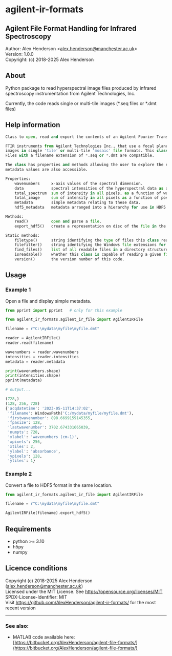 # agilent-ir-formats

## Agilent File Format Handling for Infrared Spectroscopy
Author: Alex Henderson <[alex.henderson@manchester.ac.uk](alex.henderson@manchester.ac.uk)>              
Version: 1.0.0  
Copyright: (c) 2018-2025 Alex Henderson   

## About ##
Python package to read hyperspectral image files produced by infrared spectroscopy instrumentation from Agilent Technologies, Inc.
  
Currently, the code reads single or multi-tile images (*.seq files or *.dmt files) 

## Help information
``` python
Class to open, read and export the contents of an Agilent Fourier Transform Infrared (FTIR) microscopy file.

FTIR instruments from Agilent Technologies Inc., that use a focal plane array detector, can store hyperspectral
images in single 'tile' or multi-tile 'mosaic' file formats. This class can read both single and multi-tile images.
Files with a filename extension of *.seq or *.dmt are compatible.

The class has properties and methods allowing the user to explore the numeric values in the file. In addition, some
metadata values are also accessible.

Properties:
    wavenumbers     x-axis values of the spectral dimension.
    data            spectral intensities of the hyperspectral data as a 3D object (height, width, datapoints).
    total_spectrum  sum of intensity in all pixels, as a function of wavenumber.
    total_image     sum of intensity in all pixels as a function of position (height, width).
    metadata        simple metadata relating to these data.
    hdf5_metadata   metadata arranged into a hierarchy for use in HDF5 export of these data.

Methods:
    read()          open and parse a file.
    export_hdf5()   create a representation on disc of the file in the HDF5 file format.

Static methods:
    filetype()      string identifying the type of files this class reads.
    filefilter()    string identifying the Windows file extensions for files this class can read.
    find_files()    list of all readable files in a directory structure.
    isreadable()    whether this class is capable of reading a given file.
    version()       the version number of this code.
```

## Usage ##
### Example 1 ###
Open a file and display simple metadata. 

``` python
from pprint import pprint   # only for this example

from agilent_ir_formats.agilent_ir_file import AgilentIRFile

filename = r"C:\mydata\myfile\myfile.dmt"

reader = AgilentIRFile()
reader.read(filename)

wavenumbers = reader.wavenumbers
intensities = reader.intensities
metadata = reader.metadata

print(wavenumbers.shape)
print(intensities.shape)
pprint(metadata)

# output...

(728,)
(128, 256, 728)
{'acqdatetime': '2023-05-11T14:37:02',
 'filename': WindowsPath('C:/mydata/myfile/myfile.dmt'),
 'firstwavenumber': 898.6699159145355,
 'fpasize': 128,
 'lastwavenumber': 3702.674331665039,
 'numpts': 728,
 'xlabel': 'wavenumbers (cm-1)',
 'xpixels': 256,
 'xtiles': 2,
 'ylabel': 'absorbance',
 'ypixels': 128,
 'ytiles': 1}
```    
### Example 2 ###
Convert a file to HDF5 format in the same location.

``` python
from agilent_ir_formats.agilent_ir_file import AgilentIRFile

filename = r"C:\mydata\myfile\myfile.dmt"

AgilentIRFile(filename).export_hdf5()
```

## Requirements ##
* python >= 3.10  
* h5py
* numpy

## Licence conditions ##
Copyright (c) 2018-2025 Alex Henderson (alex.henderson@manchester.ac.uk)   
Licensed under the MIT License. See https://opensource.org/licenses/MIT      
SPDX-License-Identifier: MIT   
Visit https://github.com/AlexHenderson/agilent-ir-formats/ for the most recent version  

---
### See also:  
* MATLAB code available here: [https://bitbucket.org/AlexHenderson/agilent-file-formats/](https://bitbucket.org/AlexHenderson/agilent-file-formats/)
